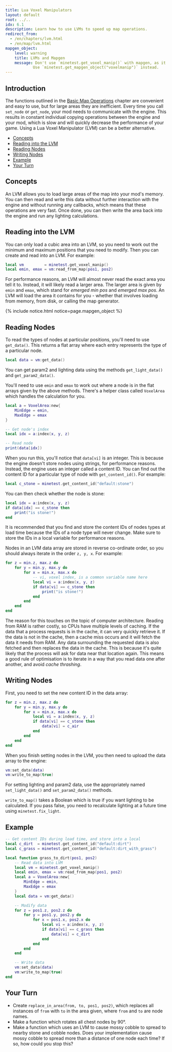 ```yaml
---
title: Lua Voxel Manipulators
layout: default
root: ../..
idx: 6.1
description: Learn how to use LVMs to speed up map operations.
redirect_from:
  - /en/chapters/lvm.html
  - /en/map/lvm.html
mapgen_object:
    level: warning
    title: LVMs and Mapgen
    message: Don't use `minetest.get_voxel_manip()` with mapgen, as it can cause glitches.
            Use `minetest.get_mapgen_object("voxelmanip")` instead.
---
```


## Introduction <!-- omit in toc -->

The functions outlined in the [Basic Map Operations](environment.html) chapter
are convenient and easy to use, but for large areas they are inefficient.
Every time you call `set_node` or `get_node`, your mod needs to communicate with
the engine. This results in constant individual copying operations between the
engine and your mod, which is slow and will quickly decrease the performance of
your game. Using a Lua Voxel Manipulator (LVM) can be a better alternative.

- [Concepts](#concepts)
- [Reading into the LVM](#reading-into-the-lvm)
- [Reading Nodes](#reading-nodes)
- [Writing Nodes](#writing-nodes)
- [Example](#example)
- [Your Turn](#your-turn)

## Concepts

An LVM allows you to load large areas of the map into your mod's memory.
You can then read and write this data without further interaction with the
engine and without running any callbacks, which means that these
operations are very fast. Once done, you can then write the area back into
the engine and run any lighting calculations.

## Reading into the LVM

You can only load a cubic area into an LVM, so you need to work out the minimum
and maximum positions that you need to modify. Then you can create and read into
an LVM. For example:

```lua
local vm         = minetest.get_voxel_manip()
local emin, emax = vm:read_from_map(pos1, pos2)
```

For performance reasons, an LVM will almost never read the exact area you tell it to.
Instead, it will likely read a larger area. The larger area is given by `emin` and `emax`,
which stand for *emerged min pos* and *emerged max pos*. An LVM will load the area
it contains for you - whether that involves loading from memory, from disk, or
calling the map generator.

{% include notice.html notice=page.mapgen_object %}

## Reading Nodes

To read the types of nodes at particular positions, you'll need to use `get_data()`.
This returns a flat array where each entry represents the type of a
particular node.

```lua
local data = vm:get_data()
```

You can get param2 and lighting data using the methods `get_light_data()` and `get_param2_data()`.

You'll need to use `emin` and `emax` to work out where a node is in the flat arrays
given by the above methods. There's a helper class called `VoxelArea` which handles
the calculation for you.

```lua
local a = VoxelArea:new{
    MinEdge = emin,
    MaxEdge = emax
}

-- Get node's index
local idx = a:index(x, y, z)

-- Read node
print(data[idx])
```

When you run this, you'll notice that `data[vi]` is an integer. This is because
the engine doesn't store nodes using strings, for performance reasons.
Instead, the engine uses an integer called a content ID.
You can find out the content ID for a particular type of node with
`get_content_id()`. For example:

```lua
local c_stone = minetest.get_content_id("default:stone")
```

You can then check whether the node is stone:

```lua
local idx = a:index(x, y, z)
if data[idx] == c_stone then
    print("is stone!")
end
```

It is recommended that you find and store the content IDs of nodes types
at load time because the IDs of a node type will never change. Make sure to store
the IDs in a local variable for performance reasons.

Nodes in an LVM data array are stored in reverse co-ordinate order, so you should
always iterate in the order `z, y, x`. For example:

```lua
for z = min.z, max.z do
    for y = min.y, max.y do
        for x = min.x, max.x do
            -- vi, voxel index, is a common variable name here
            local vi = a:index(x, y, z)
            if data[vi] == c_stone then
                print("is stone!")
            end
        end
    end
end
```

The reason for this touches on the topic of computer architecture. Reading from RAM is rather
costly, so CPUs have multiple levels of caching. If the data that a process requests
is in the cache, it can very quickly retrieve it. If the data is not in the cache,
then a cache miss occurs and it will fetch the data it needs from RAM. Any data
surrounding the requested data is also fetched and then replaces the data in the cache. This is
because it's quite likely that the process will ask for data near that location again. This means
a good rule of optimisation is to iterate in a way that you read data one after
another, and avoid *cache thrashing*.

## Writing Nodes

First, you need to set the new content ID in the data array:

```lua
for z = min.z, max.z do
    for y = min.y, max.y do
        for x = min.x, max.x do
            local vi = a:index(x, y, z)
            if data[vi] == c_stone then
                data[vi] = c_air
            end
        end
    end
end
```

When you finish setting nodes in the LVM, you then need to upload the data
array to the engine:

```lua
vm:set_data(data)
vm:write_to_map(true)
```

For setting lighting and param2 data, use the appropriately named
`set_light_data()` and `set_param2_data()` methods.

`write_to_map()` takes a Boolean which is true if you want lighting to be
calculated. If you pass false, you need to recalculate lighting at a future
time using `minetest.fix_light`.

## Example

```lua
-- Get content IDs during load time, and store into a local
local c_dirt  = minetest.get_content_id("default:dirt")
local c_grass = minetest.get_content_id("default:dirt_with_grass")

local function grass_to_dirt(pos1, pos2)
    -- Read data into LVM
    local vm = minetest.get_voxel_manip()
    local emin, emax = vm:read_from_map(pos1, pos2)
    local a = VoxelArea:new{
        MinEdge = emin,
        MaxEdge = emax
    }
    local data = vm:get_data()

    -- Modify data
    for z = pos1.z, pos2.z do
        for y = pos1.y, pos2.y do
            for x = pos1.x, pos2.x do
                local vi = a:index(x, y, z)
                if data[vi] == c_grass then
                    data[vi] = c_dirt
                end
            end
        end
    end

    -- Write data
    vm:set_data(data)
    vm:write_to_map(true)
end
```

## Your Turn

* Create `replace_in_area(from, to, pos1, pos2)`, which replaces all instances of
  `from` with `to` in the area given, where `from` and `to` are node names.
* Make a function which rotates all chest nodes by 90&deg;.
* Make a function which uses an LVM to cause mossy cobble to spread to nearby
  stone and cobble nodes.
  Does your implementation cause mossy cobble to spread more than a distance of one node each
  time? If so, how could you stop this?
